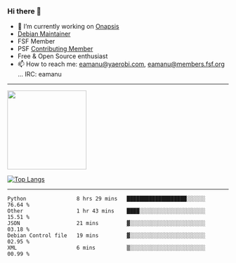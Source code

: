 ### Hi there 👋


- 🔭 I’m currently working on [Onapsis](http://onapsis.com)
- [Debian Maintainer](https://qa.debian.org/developer.php?login=eamanu%40yaerobi.com)
- FSF Member
- PSF [Contributing Member](https://www.python.org/psf/membership/#what-membership-classes-are-there)
- Free & Open Source enthusiast 
- 📫 How to reach me: eamanu@yaerobi.com, eamanu@members.fsf.org ... IRC: eamanu

---

<img height="180em" src="https://github-readme-stats.vercel.app/api?theme=dark&username=eamanu&show_icons=true&hide_border=true&&count_private=true&include_all_commits=true" />

[![Top Langs](https://github-readme-stats.vercel.app/api/top-langs/?theme=dark&username=eamanu&layout=compact)](https://github.com/anuraghazra/github-readme-stats)

---

<!--START_SECTION:waka-->
```text
Python                8 hrs 29 mins   ███████████████████░░░░░░   76.64 % 
Other                 1 hr 43 mins    ████░░░░░░░░░░░░░░░░░░░░░   15.51 % 
JSON                  21 mins         ▓░░░░░░░░░░░░░░░░░░░░░░░░   03.18 % 
Debian Control file   19 mins         ▓░░░░░░░░░░░░░░░░░░░░░░░░   02.95 % 
XML                   6 mins          ▒░░░░░░░░░░░░░░░░░░░░░░░░   00.99 % 
```
<!--END_SECTION:waka-->
